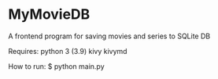# MyMovieDB
A frontend program for saving movies and series to SQLite DB


Requires:
python 3 (3.9)
kivy
kivymd


How to run:
$ python main.py
